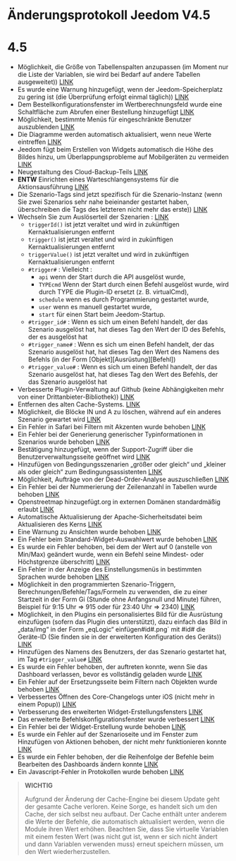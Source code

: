 # Änderungsprotokoll Jeedom V4.5

# 4.5

- Möglichkeit, die Größe von Tabellenspalten anzupassen (im Moment nur die Liste der Variablen, sie wird bei Bedarf auf andere Tabellen ausgeweitet)) [LINK](https://github.com/jeedom/core/issues/2499)
- Es wurde eine Warnung hinzugefügt, wenn der Jeedom-Speicherplatz zu gering ist (die Überprüfung erfolgt einmal täglich)) [LINK](https://github.com/jeedom/core/issues/2438)
- Dem Bestellkonfigurationsfenster im Wertberechnungsfeld wurde eine Schaltfläche zum Abrufen einer Bestellung hinzugefügt [LINK](https://github.com/jeedom/core/issues/2776)
- Möglichkeit, bestimmte Menüs für eingeschränkte Benutzer auszublenden [LINK](https://github.com/jeedom/core/issues/2651)
- Die Diagramme werden automatisch aktualisiert, wenn neue Werte eintreffen [LINK](https://github.com/jeedom/core/issues/2749)
- Jeedom fügt beim Erstellen von Widgets automatisch die Höhe des Bildes hinzu, um Überlappungsprobleme auf Mobilgeräten zu vermeiden [LINK](https://github.com/jeedom/core/issues/2539)
- Neugestaltung des Cloud-Backup-Teils [LINK](https://github.com/jeedom/core/issues/2765)
- **ENTW** Einrichten eines Warteschlangensystems für die Aktionsausführung [LINK](https://github.com/jeedom/core/issues/2489)
- Die Szenario-Tags sind jetzt spezifisch für die Szenario-Instanz (wenn Sie zwei Szenarios sehr nahe beieinander gestartet haben, überschreiben die Tags des letzteren nicht mehr das erste)) [LINK](https://github.com/jeedom/core/issues/2763)
- Wechseln Sie zum Auslöserteil der Szenarien : [LINK](https://github.com/jeedom/core/issues/2414)
  - ``triggerId()`` ist jetzt veraltet und wird in zukünftigen Kernaktualisierungen entfernt
  - ``trigger()`` ist jetzt veraltet und wird in zukünftigen Kernaktualisierungen entfernt
  - ``triggerValue()`` ist jetzt veraltet und wird in zukünftigen Kernaktualisierungen entfernt
  - ``#trigger#`` : Vielleicht :
    - ``api`` wenn der Start durch die API ausgelöst wurde,
    - ``TYPEcmd`` Wenn der Start durch einen Befehl ausgelöst wurde, wird durch TYPE die Plugin-ID ersetzt (z. B. virtualCmd),
    - ``schedule`` wenn es durch Programmierung gestartet wurde,
    - ``user`` wenn es manuell gestartet wurde,
    - ``start`` für einen Start beim Jeedom-Startup.
  - ``#trigger_id#`` : Wenn es sich um einen Befehl handelt, der das Szenario ausgelöst hat, hat dieses Tag den Wert der ID des Befehls, der es ausgelöst hat
  - ``#trigger_name#`` : Wenn es sich um einen Befehl handelt, der das Szenario ausgelöst hat, hat dieses Tag den Wert des Namens des Befehls (in der Form [Objekt][Ausrüstung][Befehl])
  - ``#trigger_value#`` : Wenn es sich um einen Befehl handelt, der das Szenario ausgelöst hat, hat dieses Tag den Wert des Befehls, der das Szenario ausgelöst hat
- Verbesserte Plugin-Verwaltung auf Github (keine Abhängigkeiten mehr von einer Drittanbieter-Bibliothek)) [LINK](https://github.com/jeedom/core/issues/2567)
- Entfernen des alten Cache-Systems. [LINK](https://github.com/jeedom/core/pull/2799)
- Möglichkeit, die Blöcke IN und A zu löschen, während auf ein anderes Szenario gewartet wird [LINK](https://github.com/jeedom/core/pull/2379)
- Ein Fehler in Safari bei Filtern mit Akzenten wurde behoben [LINK](https://github.com/jeedom/core/pull/2754)
- Ein Fehler bei der Generierung generischer Typinformationen in Szenarios wurde behoben [LINK](https://github.com/jeedom/core/pull/2806)
- Bestätigung hinzugefügt, wenn der Support-Zugriff über die Benutzerverwaltungsseite geöffnet wird [LINK](https://github.com/jeedom/core/pull/2809)
- Hinzufügen von Bedingungsszenarien „größer oder gleich“ und „kleiner als oder gleich“ zum Bedingungsassistenten [LINK](https://github.com/jeedom/core/issues/2810)
- Möglichkeit, Aufträge von der Dead-Order-Analyse auszuschließen [LINK](https://github.com/jeedom/core/issues/2812)
- Ein Fehler bei der Nummerierung der Zeilenanzahl in Tabellen wurde behoben [LINK](https://github.com/jeedom/core/commit/0e9e44492e29f7d0842b2c9b3df39d0d98957c83)
- Openstreetmap hinzugefügt.org in externen Domänen standardmäßig erlaubt [LINK](https://github.com/jeedom/core/commit/2d62c64f0bd1958372844f6859ef691f88852422)
- Automatische Aktualisierung der Apache-Sicherheitsdatei beim Aktualisieren des Kerns [LINK](https://github.com/jeedom/core/issues/2815)
- Eine Warnung zu Ansichten wurde behoben [LINK](https://github.com/jeedom/core/pull/2816)
- Ein Fehler beim Standard-Widget-Auswahlwert wurde behoben [LINK](https://github.com/jeedom/core/pull/2813)
- Es wurde ein Fehler behoben, bei dem der Wert auf 0 (anstelle von Min/Max) geändert wurde, wenn ein Befehl seine Mindest- oder Höchstgrenze überschritt) [LINK](https://github.com/jeedom/core/issues/2819)
- Ein Fehler in der Anzeige des Einstellungsmenüs in bestimmten Sprachen wurde behoben [LINK](https://github.com/jeedom/core/issues/2821)
- Möglichkeit in den programmierten Szenario-Triggern, Berechnungen/Befehle/Tags/Formeln zu verwenden, die zu einer Startzeit in der Form Gi (Stunde ohne Anfangsnull und Minute) führen, Beispiel für 9:15 Uhr => 915 oder für 23:40 Uhr => 2340) [LINK](https://github.com/jeedom/core/pull/2808)
- Möglichkeit, in den Plugins ein personalisiertes Bild für die Ausrüstung einzufügen (sofern das Plugin dies unterstützt), dazu einfach das Bild in „data/img“ in der Form „eqLogic“ einfügen#id#.png` mit #id# die Geräte-ID (Sie finden sie in der erweiterten Konfiguration des Geräts)) [LINK](https://github.com/jeedom/core/pull/2802)
- Hinzufügen des Namens des Benutzers, der das Szenario gestartet hat, im Tag ``#trigger_value#`` [LINK](https://github.com/jeedom/core/pull/2382)
- Es wurde ein Fehler behoben, der auftreten konnte, wenn Sie das Dashboard verlassen, bevor es vollständig geladen wurde [LINK](https://github.com/jeedom/core/pull/2827)
- Ein Fehler auf der Ersetzungsseite beim Filtern nach Objekten wurde behoben [LINK](https://github.com/jeedom/core/issues/2833)
- Verbessertes Öffnen des Core-Changelogs unter iOS (nicht mehr in einem Popup)) [LINK](https://github.com/jeedom/core/issues/2835)
- Verbesserung des erweiterten Widget-Erstellungsfensters [LINK](https://github.com/jeedom/core/pull/2836)
- Das erweiterte Befehlskonfigurationsfenster wurde verbessert [LINK](https://github.com/jeedom/core/pull/2837)
- Ein Fehler bei der Widget-Erstellung wurde behoben [LINK](https://github.com/jeedom/core/pull/2838)
- Es wurde ein Fehler auf der Szenarioseite und im Fenster zum Hinzufügen von Aktionen behoben, der nicht mehr funktionieren konnte [LINK](https://github.com/jeedom/core/issues/2839)
- Es wurde ein Fehler behoben, der die Reihenfolge der Befehle beim Bearbeiten des Dashboards ändern konnte [LINK](https://github.com/jeedom/core/issues/2840)
- Ein Javascript-Fehler in Protokollen wurde behoben [LINK](https://github.com/jeedom/core/issues/2840)

>**WICHTIG**
>
> Aufgrund der Änderung der Cache-Engine bei diesem Update geht der gesamte Cache verloren. Keine Sorge, es handelt sich um den Cache, der sich selbst neu aufbaut. Der Cache enthält unter anderem die Werte der Befehle, die automatisch aktualisiert werden, wenn die Module ihren Wert erhöhen. Beachten Sie, dass Sie virtuelle Variablen mit einem festen Wert (was nicht gut ist, wenn er sich nicht ändert und dann Variablen verwenden muss) erneut speichern müssen, um den Wert wiederherzustellen.
